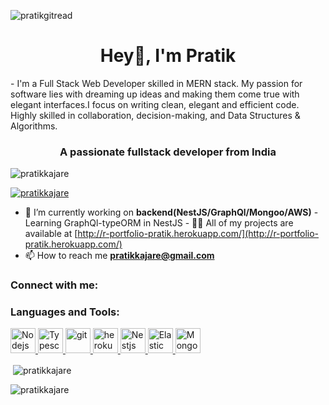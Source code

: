 ![pratikgitread](https://user-images.githubusercontent.com/75242181/174532149-4711b66d-55ce-4933-95d9-b1ade01c78c7.gif)
<h1 align="center">Hey👋, I'm Pratik</h1>
- I'm a Full Stack Web Developer skilled in MERN stack. My passion for software
lies with dreaming up ideas and making them come true with elegant interfaces.I
focus on writing clean, elegant and efficient code. Highly skilled in
collaboration, decision-making, and Data Structures & Algorithms.

<h3 align="center">A passionate fullstack developer from India</h3>

<p align="left">
  <img
    src="https://komarev.com/ghpvc/?username=pratikkajare&label=Profile%20views&color=0e75b6&style=flat"
    alt="pratikkajare" />
</p>

<p align="left">
  <a href="https://github.com/ryo-ma/github-profile-trophy"
    ><img
      src="https://github-profile-trophy.vercel.app/?username=pratikkajare"
      alt="pratikkajare"
  /></a>
</p>

- 🔭 I’m currently working on **backend(NestJS/GraphQl/Mongoo/AWS)** - Learning
GraphQl-typeORM in NestJS - 👨‍💻 All of my projects are available at
[http://r-portfolio-pratik.herokuapp.com/](http://r-portfolio-pratik.herokuapp.com/)
- 📫 How to reach me **pratikkajare@gmail.com**

<h3 align="left">Connect with me:</h3>
<p align="left"></p>

<h3 align="left">Languages and Tools:</h3>
<p align="left">
  <a href="https://nodejs.org/en/" target="_blank" rel="noreferrer">
    <img
      src="https://www.vectorlogo.zone/logos/nodejs/nodejs-icon.svg"
      alt="Nodejs"
      width="40"
      height="40" />
  </a>
  <a href="https://www.typescriptlang.org/" target="_blank" rel="noreferrer">
    <img
      src="https://www.vectorlogo.zone/logos/typescriptlang/typescriptlang-icon.svg"
      alt="Typescript"
      width="40"
      height="40" />
  </a>
  <a href="https://git-scm.com/" target="_blank" rel="noreferrer">
    <img
      src="https://www.vectorlogo.zone/logos/git-scm/git-scm-icon.svg"
      alt="git"
      width="40"
      height="40" />
  </a>
  <a href="https://heroku.com" target="_blank" rel="noreferrer">
    <img
      src="https://www.vectorlogo.zone/logos/heroku/heroku-icon.svg"
      alt="heroku"
      width="40"
      height="40" />
  </a>
  <a
    href="https://docs.nestjs.com/graphql/quick-start"
    target="_blank"
    rel="noreferrer">
    <img
      src="https://www.vectorlogo.zone/logos/nestjs/nestjs-icon.svg"
      alt="Nestjs"
      width="40"
      height="40" />
  </a>
  <a href="https://www.elastic.co/" target="_blank" rel="noreferrer">
    <img
      src="https://www.vectorlogo.zone/logos/elastic/elastic-icon.svg"
      alt="Elastic"
      width="40"
      height="40" />
  </a>
  <a href="https://www.linux.org/" target="_blank" rel="noreferrer">
    <img
      src="https://www.vectorlogo.zone/logos/mongodb/mongodb-icon.svg"
      alt="Mongo"
      width="40"
      height="40" />
  </a>
</p>

<p>
  &nbsp;<img
    align="center"
    src="https://github-readme-stats.vercel.app/api?username=pratikkajare&show_icons=true&locale=en"
    alt="pratikkajare" />
</p>

<p>
  <img
    align="center"
    src="https://github-readme-streak-stats.herokuapp.com/?user=pratikkajare&"
    alt="pratikkajare" />
</p>

